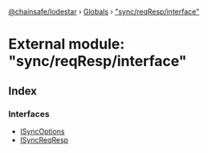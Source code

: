 [@chainsafe/lodestar](../README.md) › [Globals](../globals.md) › ["sync/reqResp/interface"](_sync_reqresp_interface_.md)

# External module: "sync/reqResp/interface"

## Index

### Interfaces

* [ISyncOptions](../interfaces/_sync_reqresp_interface_.isyncoptions.md)
* [ISyncReqResp](../interfaces/_sync_reqresp_interface_.isyncreqresp.md)
